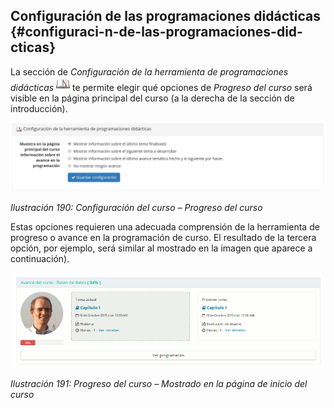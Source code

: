 ## Configuración de las programaciones didácticas {#configuraci-n-de-las-programaciones-did-cticas}

La sección de _Configuración de la herramienta de programaciones didácticas_ ![](../assets/graphics328.png) te permite elegir qué opciones de _Progreso del curso_ será visible en la página principal del curso (a la derecha de la sección de introducción).

![](../assets/images248.png)

*Ilustración 190: Configuración del curso – Progreso del curso*

Estas opciones requieren una adecuada comprensión de la herramienta de progreso o avance en la programación de curso. El resultado de la tercera opción, por ejemplo, será similar al mostrado en la imagen que aparece a continuación).

![](../assets/images249.png)

*Ilustración 191: Progreso del curso – Mostrado en la página de inicio del curso*